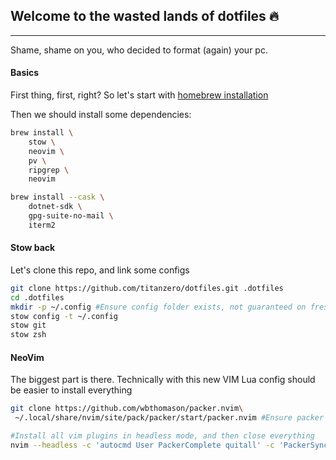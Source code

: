 ## Welcome to the wasted lands of dotfiles 🔥
---

Shame, shame on you, who decided to format (again) your pc.

#### Basics
First thing, first, right? So let's start with [homebrew installation](https://brew.sh)

Then we should install some dependencies:

```bash
brew install \
	stow \
	neovim \
	pv \
	ripgrep \
	neovim 

brew install --cask \
	dotnet-sdk \
	gpg-suite-no-mail \
	iterm2
```

#### Stow back
Let's clone this repo, and link some configs

```bash
git clone https://github.com/titanzero/dotfiles.git .dotfiles
cd .dotfiles
mkdir -p ~/.config #Ensure config folder exists, not guaranteed on fresh installs
stow config -t ~/.config
stow git
stow zsh
```

#### NeoVim
The biggest part is there. Technically with this new VIM Lua config should be easier to install everything

```bash
git clone https://github.com/wbthomason/packer.nvim\
 ~/.local/share/nvim/site/pack/packer/start/packer.nvim #Ensure packer is installed

#Install all vim plugins in headless mode, and then close everything
nvim --headless -c 'autocmd User PackerComplete quitall' -c 'PackerSync'
```
